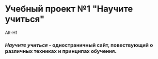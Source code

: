 # Учебный проект №1 "Научите учиться"
Alt-H1
### *Научите учиться* - одностраничный сайт, повествующий о различных техниках и принципах обучения.
